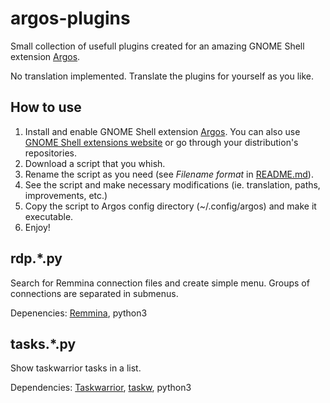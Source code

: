 # argos-plugins

Small collection of usefull plugins created for an amazing GNOME Shell extension [Argos](https://github.com/p-e-w/argos). 

No translation implemented. Translate the plugins for yourself as you like.

## How to use

1. Install and enable GNOME Shell extension [Argos](https://github.com/p-e-w/argos). You can also use [GNOME Shell extensions website](https://extensions.gnome.org/extension/1176/argos/) or go through your distribution's repositories.
2. Download a script that you whish.
3. Rename the script as you need (see *Filename format* in [README.md](https://github.com/p-e-w/argos/blob/master/README.md)).
4. See the script and make necessary modifications (ie. translation, paths, improvements, etc.)
5. Copy the script to Argos config directory (~/.config/argos) and make it executable.
6. Enjoy!

## rdp.*.py
Search for Remmina connection files and create simple menu. Groups of connections are separated in submenus.

Depenencies: [Remmina](https://remmina.org/), python3

## tasks.*.py
Show taskwarrior tasks in a list.

Dependencies: [Taskwarrior](https://taskwarrior.org/), [taskw](https://pypi.org/project/taskw), python3

